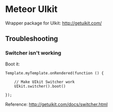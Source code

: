 # Meteor UIkit

Wrapper package for UIkit: http://getuikit.com/

## Troubleshooting

### Switcher isn't working

Boot it:

    Template.myTemplate.onRendered(function () {

        // Make UIkit Switcher work
        UIkit.switcher().boot()

    });

Reference: http://getuikit.com/docs/switcher.html